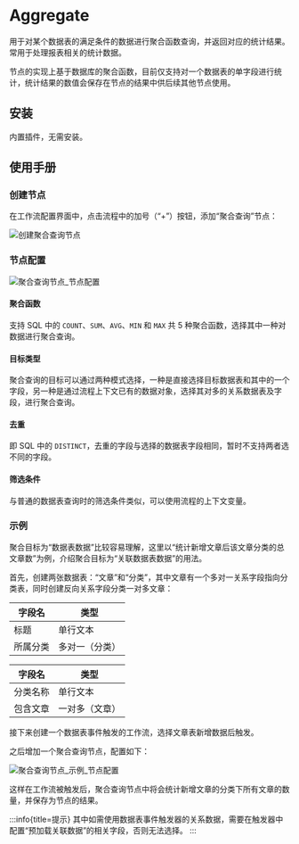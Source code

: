 # Aggregate

<PluginInfo name="workflow-aggregate" link="/handbook/workflow/plugins/aggregate"></PluginInfo>

用于对某个数据表的满足条件的数据进行聚合函数查询，并返回对应的统计结果。常用于处理报表相关的统计数据。

节点的实现上基于数据库的聚合函数，目前仅支持对一个数据表的单字段进行统计，统计结果的数值会保存在节点的结果中供后续其他节点使用。

## 安装

内置插件，无需安装。

## 使用手册

### 创建节点

在工作流配置界面中，点击流程中的加号（“+”）按钮，添加“聚合查询”节点：

![创建聚合查询节点](https://static-docs.nocobase.com/7f9d806ebf5064f80c30f8b67f316f0f.png)

### 节点配置

![聚合查询节点_节点配置](https://static-docs.nocobase.com/57362f747b9992230567c6bb5e986fd2.png)

#### 聚合函数

支持 SQL 中的 `COUNT`、`SUM`、`AVG`、`MIN` 和 `MAX` 共 5 种聚合函数，选择其中一种对数据进行聚合查询。

#### 目标类型

聚合查询的目标可以通过两种模式选择，一种是直接选择目标数据表和其中的一个字段，另一种是通过流程上下文已有的数据对象，选择其对多的关系数据表及字段，进行聚合查询。

#### 去重

即 SQL 中的 `DISTINCT`，去重的字段与选择的数据表字段相同，暂时不支持两者选不同的字段。

#### 筛选条件

与普通的数据表查询时的筛选条件类似，可以使用流程的上下文变量。

### 示例

聚合目标为“数据表数据”比较容易理解，这里以“统计新增文章后该文章分类的总文章数”为例，介绍聚合目标为“关联数据表数据”的用法。

首先，创建两张数据表：“文章”和“分类”，其中文章有一个多对一关系字段指向分类表，同时创建反向关系字段分类一对多文章：

| 字段名   | 类型           |
| -------- | -------------- |
| 标题     | 单行文本       |
| 所属分类 | 多对一（分类） |

| 字段名   | 类型           |
| -------- | -------------- |
| 分类名称 | 单行文本       |
| 包含文章 | 一对多（文章） |

接下来创建一个数据表事件触发的工作流，选择文章表新增数据后触发。

之后增加一个聚合查询节点，配置如下：

![聚合查询节点_示例_节点配置](https://static-docs.nocobase.com/542272e638c6c0a567373d1b37ddda78.png)

这样在工作流被触发后，聚合查询节点中将会统计新增文章的分类下所有文章的数量，并保存为节点的结果。

:::info{title=提示}
其中如需使用数据表事件触发器的关系数据，需要在触发器中配置“预加载关联数据”的相关字段，否则无法选择。
:::
